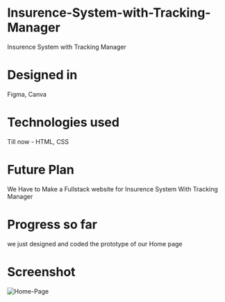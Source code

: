 # Insurence-System-with-Tracking-Manager
Insurence System with Tracking Manager
# Designed in
 Figma, Canva
# Technologies used
Till now - HTML, CSS
# Future Plan
We Have to Make a Fullstack website for Insurence System With Tracking Manager
# Progress so far
we just designed and coded the prototype of our Home page
# Screenshot
![Home-Page](https://user-images.githubusercontent.com/96381266/194758205-bf263e83-5b60-4296-811b-5c6fc1993a23.png)
